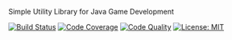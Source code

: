 Simple Utility Library for Java Game Development

[![Build Status](https://travis-ci.org/forerunnergames/fg-tools.svg?branch=develop)](https://travis-ci.org/forerunnergames/fg-tools)
[![Code Coverage](https://img.shields.io/codecov/c/github/forerunnergames/fg-tools/develop.svg)](https://codecov.io/github/forerunnergames/fg-tools?branch=develop)
[![Code Quality](https://img.shields.io/codacy/7728d4130a9546cdb89cb15b74507ea0/develop.svg)](https://www.codacy.com/app/3xp0n3nt/fg-tools/)
[![License: MIT](https://img.shields.io/badge/license-MIT-blue.svg)](/LICENSE.md)
